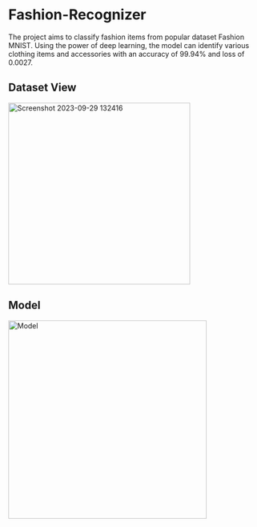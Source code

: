 # Fashion-Recognizer

The project aims to classify fashion items from popular dataset Fashion MNIST. Using the power of deep learning, the model can identify various clothing items and accessories with an accuracy of 99.94% and loss of 0.0027. 

## Dataset View

<img width="363" alt="Screenshot 2023-09-29 132416" src="https://github.com/engineer-sonali/Fashion-Recognizer/assets/71033672/acd9ee86-8624-4ecc-96bc-3ae40ca317f3">

## Model

<img width="396" alt="Model" src="https://github.com/engineer-sonali/Fashion-Recognizer/assets/71033672/6049c7e0-de73-4fab-af72-80b69bc91f85">

